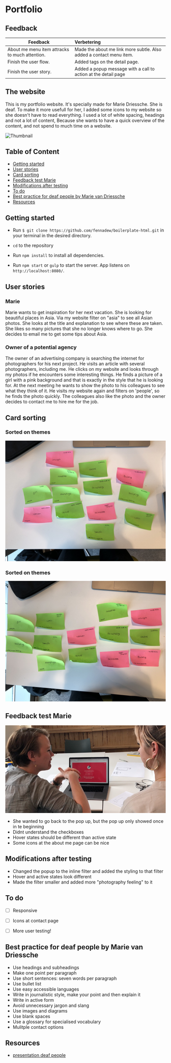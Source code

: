 # Portfolio
## Feedback
| Feedback                | Verbetering              |
| ----------------------- |:------------------------| 
| About me menu item attracks to much attention. | Made the about me link more subtle. Also added a contact menu item. |
| Finish the user flow. | Added tags on the detail page. |  
| Finish the user story. | Added a popup message with a call to action at the detail page |  


## The website
This is my portfolio website. It's specially made for Marie Driessche. She is deaf. To make it more usefull for her, I added some icons to my website so she doesn't have to read everything. I used a lot of white spacing, headings and not a lot of content, Because she wants to have a quick overview of the content, and not spend to much time on a website.

![Thumbnail](https://github.com/fennadew/web-design/blob/master/src/images/thumbnail.png)


## Table of Content
- [Getting started](#getting-started)
- [User stories](#user-stories)
- [Card sorting](#card-sorting)
- [Feedback test Marie](#feedback-test-marie)
- [Modifications after testing](#modifications-after-testing)
- [To do](#to-do)
- [Best practice for deaf people by Marie van Driessche](#best-practice-deaf-people-by-marie-van-driessche)
- [Resources](#resources)


## Getting started
* Run `$ git clone https://github.com/fennadew/boilerplate-html.git` in your terminal in the desired directory.

* `cd` to the repository

* Run `npm install` to install all dependencies.

* Run `npm start` or `gulp` to start the server.
App listens on `http://localhost:8080/`.


## User stories
### Marie
Marie wants to get inspiration for her next vacation. She is looking for beautiful places in Asia. Via my website filter on "asia" to see all Asian photos. She looks at the title and explanation to see where these are taken. She likes so many pictures that she no longer knows where to go. She decides to email me to get some tips about Asia.


### Owner of a potential agency
The owner of an advertising company is searching the internet for photographers for his next project. He visits an article with several photographers, including me. He clicks on my website and looks through my photos if he encounters some interesting things. He finds a picture of a girl with a pink background and that is exactly in the style that he is looking for. At the next meeting he wants to show the photo to his colleagues to see what they think of it. He visits my website again and filters on 'people', so he finds the photo quickly. The colleagues also like the photo and the owner decides to contact me to hire me for the job.

## Card sorting
### Sorted on themes
![Card sorting](https://github.com/fennadew/web-design/blob/master/dist/images/sort2.JPG)


### Sorted on themes
![Card sorting](https://github.com/fennadew/web-design/blob/master/dist/images/sort1.JPG)

## Feedback test Marie
![Test](https://github.com/fennadew/web-design/blob/master/week-2/dist/images/test.png)

* She wanted to go back to the pop up, but the pop up only showed once in te beginning
* Didnt understand the checkboxes
* Hover states should be different than active state
* Some icons at the about me page can be nice

## Modifications after testing
* Changed the popup to the inline filter and added the styling to that filter
* Hover and active states look different 
* Made the filter smaller and added more "photography feeling" to it

## To do
* [ ] Responsive
* [ ] Icons at contact page
* [ ] More user testing!


## Best practice for deaf people by Marie van Driessche
* Use headings and subheadings
* Make one point per paragraph
* Use short sentences: seven words per paragraph
* Use bullet list
* Use easy accessible languages
* Write in journalistic style, make your point and then explain it
* Write in active form
* Avoid unnecessary jargon and slang
* Use images and diagrams
* Use blank spaces
* Use a glossary for specialised vocabulary 
* Mulitple contact options 


## Resources
* [presentation deaf people](https://interaction18.ixda.org/program/talk-designing-for-deaf-people--for-everyone-actually-van-driessche-marie/)
